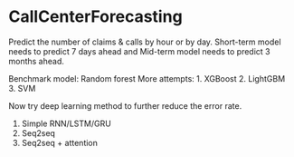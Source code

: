 # CallCenterForecasting

Predict the number of claims & calls by hour or by day. Short-term model needs to predict 7 days ahead and Mid-term model needs to predict 3 months ahead. 


Benchmark model: Random forest
  More attempts: 1. XGBoost
                 2. LightGBM
                 3. SVM
        

Now try deep learning method to further reduce the error rate. 
  1. Simple RNN/LSTM/GRU
  2. Seq2seq
  3. Seq2seq + attention 
